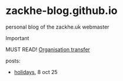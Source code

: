 # zackhe-blog.github.io
personal blog of the zackhe.uk webmaster

> [!IMPORTANT]
> MUST READ! [Organisation transfer](/transfer)

posts:
 - [holidays](/holidays), 8 oct 25
